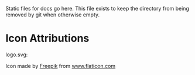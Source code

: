 Static files for docs go here. This file exists to keep the directory
from being removed by git when otherwise empty.

# Icon Attributions

logo.svg:

<div>Icon made by <a href="https://www.freepik.com" title="Freepik">Freepik</a> from <a href="https://www.flaticon.com/" title="Flaticon">www.flaticon.com</a></div>

